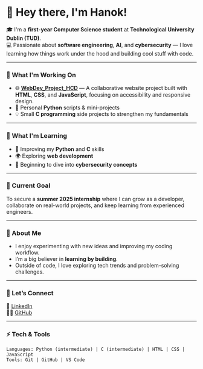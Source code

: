 # 👋 Hey there, I'm Hanok!

🎓 I'm a **first-year Computer Science student** at **Technological University Dublin (TUD)**.  
💻 Passionate about **software engineering**, **AI**, and **cybersecurity** — I love learning how things work under the hood and building cool stuff with code.

---

### 🚀 What I'm Working On
- 🌐 **[WebDev_Project_HCD](https://github.com/hkl-dev/WebDev_Project_HCD)** — A collaborative website project built with **HTML**, **CSS**, and **JavaScript**, focusing on accessibility and responsive design.  
- 🐍 Personal **Python** scripts & mini-projects  
- 💡 Small **C programming** side projects to strengthen my fundamentals  

---

### 🌱 What I'm Learning
- 🧩 Improving my **Python** and **C** skills  
- 🌍 Exploring **web development**  
- 🔐 Beginning to dive into **cybersecurity concepts**

---

### 🎯 Current Goal
To secure a **summer 2025 internship** where I can grow as a developer, collaborate on real-world projects, and keep learning from experienced engineers.

---

### 🧠 About Me
- I enjoy experimenting with new ideas and improving my coding workflow.  
- I’m a big believer in **learning by building**.  
- Outside of code, I love exploring tech trends and problem-solving challenges.

---

### 🤝 Let’s Connect
💼 [LinkedIn](https://www.linkedin.com/in/hanok-libu-b9ab51293/)  
🧑‍💻 [GitHub](https://github.com/hkl7-dev)

---

### ⚡ Tech & Tools
```text
Languages: Python (intermediate) | C (intermediate) | HTML | CSS | JavaScript
Tools: Git | GitHub | VS Code
